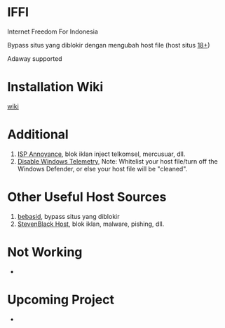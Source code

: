 # IFFI
Internet Freedom For Indonesia

Bypass situs yang diblokir dengan mengubah host file (host situs [18+](https://raw.githubusercontent.com/iffizier/IFFI/master/18/host.txt))

Adaway supported

# Installation Wiki
[wiki](https://github.com/iffizier/IFFI/wiki)

# Additional
1. [ISP Annoyance](https://raw.githubusercontent.com/iffizier/IFFI/master/ISPAnnoyance/host.txt), blok iklan inject telkomsel, mercusuar, dll.
2. [Disable Windows Telemetry](https://github.com/iffizier/IFFI/raw/master/DisableMicrosoftTelemetry/host.txt), Note: Whitelist your host file/turn off the Windows Defender, or else your host file will be "cleaned".

# Other Useful Host Sources
1. [bebasid](https://github.com/bebasid/bebasid), bypass situs yang diblokir
2. [StevenBlack Host](https://github.com/StevenBlack/hosts), blok iklan, malware, pishing, dll.

# Not Working
-

# Upcoming Project
-
